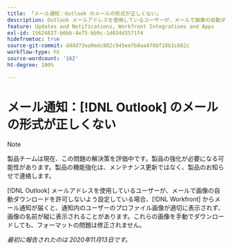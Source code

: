 ```yaml
---
title: 「メール通知：Outlook のメールの形式が正しくない」
description: Outlook メールアドレスを使用しているユーザーが、メールで画像の自動ダウンロードを許可しないよう設定している場合、 [!DNL Workfront] からメール通知が届くと、通知内のユーザーのプロファイル画像が適切に表示されず、画像の名前が縦に表示されることがあります。これらの画像を手動でダウンロードしても、フォーマットの問題は修正されません。
feature: Updates and Notifications, Workfront Integrations and Apps
exl-id: 15624837-b6bb-4e75-bb9c-1d034d3571f4
hidefromtoc: true
source-git-commit: d4dd73ea9edc802c945ee7b8aa478bf18b1c662c
workflow-type: ht
source-wordcount: '162'
ht-degree: 100%

---
```


# メール通知：[!DNL Outlook] のメールの形式が正しくない

<!--Issue created by request-->

>[!NOTE]
>
>製品チームは現在、この問題の解決策を評価中です。製品の強化が必要になる可能性があります。製品の機能強化は、メンテナンス更新ではなく、製品のお知らせで連絡します。

[!DNL Outlook] メールアドレスを使用しているユーザーが、メールで画像の自動ダウンロードを許可しないよう設定している場合、[!DNL Workfront] からメール通知が届くと、通知内のユーザーのプロファイル画像が適切に表示されず、画像の名前が縦に表示されることがあります。これらの画像を手動でダウンロードしても、フォーマットの問題は修正されません。


_最初に報告されたのは 2020年11月13日です。_
